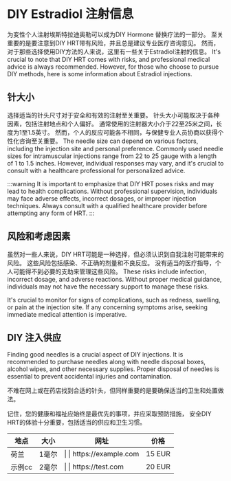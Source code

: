 # DIY Estradiol 注射信息

为变性个人注射埃斯特拉迪奥勒可以成为DIY Hormone 替换疗法的一部分。 至关重要的是要注意到DIY HRT带有风险，并且总是建议专业医疗咨询意见。 然而，对于那些选择使用DIY方法的人来说，这里有一些关于Estradiol注射的信息。 It's crucial to note that DIY HRT comes with risks, and professional medical advice is always recommended. However, for those who choose to pursue DIY methods, here is some information about Estradiol injections.

## 针大小

选择适当的针头尺寸对于安全和有效的注射至关重要。 针头大小可能取决于各种因素，包括注射地点和个人偏好。 通常使用的注射器大小介于22至25米之间，长度为1至1.5英寸。 然而，个人的反应可能各不相同，与保健专业人员协商以获得个性化咨询至关重要。 The needle size can depend on various factors, including the injection site and personal preference. Commonly used needle sizes for intramuscular injections range from 22 to 25 gauge with a length of 1 to 1.5 inches. However, individual responses may vary, and it's crucial to consult with a healthcare professional for personalized advice.

:::warning
It is important to emphasize that DIY HRT poses risks and may lead to health complications. Without professional supervision, individuals may face adverse effects, incorrect dosages, or improper injection techniques. Always consult with a qualified healthcare provider before attempting any form of HRT.
:::

## 风险和考虑因素

虽然对一些人来说，DIY HRT可能是一种选择，但必须认识到自我注射可能带来的风险。 这些风险包括感染、不正确的剂量和不良反应。 没有适当的医疗指导，个人可能得不到必要的支助来管理这些风险。 These risks include infection, incorrect dosage, and adverse reactions. Without proper medical guidance, individuals may not have the necessary support to manage these risks.

It's crucial to monitor for signs of complications, such as redness, swelling, or pain at the injection site. If any concerning symptoms arise, seeking immediate medical attention is imperative.

## DIY 注入供应

Finding good needles is a crucial aspect of DIY injections. It is recommended to purchase needles along with needle disposal boxes, alcohol wipes, and other necessary supplies. Proper disposal of needles is essential to prevent accidental injuries and contamination.

不难在网上或在药店找到合适的针头，但同样重要的是要确保适当的卫生和处置做法。

记住，您的健康和福祉应始终是最优先的事项，并应采取预防措施， 安全DIY HRT的体验十分重要，包括适当的供应和卫生习惯。

| 地点   | 大小  | 网址                         | 价格     |
| ---- | --- | -------------------------- | ------ |
| 荷兰   | 1毫尔 | \| \| https\://example.com | 15 EUR |
| 示例cc | 2毫尔 | \| \| https\://test.com    | 20 EUR |
